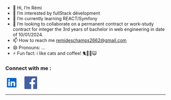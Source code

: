 - 👋 Hi, I’m Rémi
- 👀 I’m interested by fullStack dévelopment
- 🌱 I’m currently learning REACT/Symfony
- 💞️ I’m looking to collaborate on a permanent contract or work-study contract for integer the 3rd years of bachelor in web engineering in date of 10/01/2024.
- 📫 How to reach me remideschamps2662@gmail.com
- 😄 Pronouns: ...
- ⚡ Fun fact: i like cats and coffee! 🐈🐱‍👤🙀

### Connect with me :

<div style="display: flex; align-items: center;">
  <a href="https://www.linkedin.com/in/rémi-deschamps" style="margin-right: 20px;">
    <img src="./img/linkedIn.svg" alt="LinkedIn" width="40">
  </a>
  <a href="https://www.facebook.com/remi.deschamps.9">
    <img src="./img/facebook.jpg" alt="Facebook" width="40">
  </a>
</div>



  ---
  

<!---
jeSuisUnDeveloppeur/jeSuisUnDeveloppeur is a ✨ special ✨ repository because its `README.md` (this file) appears on your GitHub profile.
You can click the Preview link to take a look at your changes.
--->
